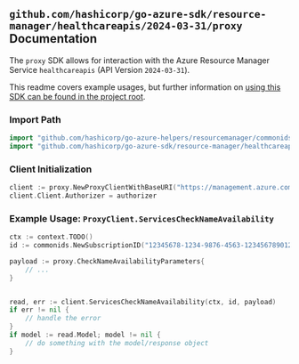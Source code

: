 
## `github.com/hashicorp/go-azure-sdk/resource-manager/healthcareapis/2024-03-31/proxy` Documentation

The `proxy` SDK allows for interaction with the Azure Resource Manager Service `healthcareapis` (API Version `2024-03-31`).

This readme covers example usages, but further information on [using this SDK can be found in the project root](https://github.com/hashicorp/go-azure-sdk/tree/main/docs).

### Import Path

```go
import "github.com/hashicorp/go-azure-helpers/resourcemanager/commonids"
import "github.com/hashicorp/go-azure-sdk/resource-manager/healthcareapis/2024-03-31/proxy"
```


### Client Initialization

```go
client := proxy.NewProxyClientWithBaseURI("https://management.azure.com")
client.Client.Authorizer = authorizer
```


### Example Usage: `ProxyClient.ServicesCheckNameAvailability`

```go
ctx := context.TODO()
id := commonids.NewSubscriptionID("12345678-1234-9876-4563-123456789012")

payload := proxy.CheckNameAvailabilityParameters{
	// ...
}


read, err := client.ServicesCheckNameAvailability(ctx, id, payload)
if err != nil {
	// handle the error
}
if model := read.Model; model != nil {
	// do something with the model/response object
}
```
